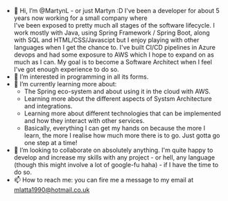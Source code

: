 - 👋 Hi, I’m @MartynL - or just Martyn :D I've been a developer for about 5 years now working for a small company where <br>
     I've been exposed to pretty much all stages of the software lifecycle. I work mostly with Java, using Spring Framework / Spring Boot, along with SQL and HTML/CSS/Javascipt
     but I enjoy playing with other languages when I get the chance to. I've built CI/CD pipelines in Azure devops and had some exposure to AWS which I hope to expand on as much as I can.
     My goal is to become a Software Architect when I feel I've got enough experience to do so.
- 👀 I’m interested in programming in all its forms.
- 🌱 I’m currently learning more about:
  <ul>
      <li>The Spring eco-system and about using it in the cloud with AWS.</li>
      <li>Learning more about the different aspects of Systsm Architecture and integrations.</li> 
      <li>Learning more about different technologies that can be implemented and how they interact with other services.</li>
      <li>Basically, everything I can get my hands on because the more I learn, the more I realise how much more there is to go. Just gotta go one step at a time!</li>
  </ul>
- 💞️ I’m looking to collaborate on absolutely anything. I'm quite happy to develop and increase my skills with any project - or hell, any language (though this might involve a lot of google-fu haha) - if I have the time to do so.
- 📫 How to reach me: you can fire me a message to my email at mlatta1990@hotmail.co.uk

<!---
MartynL/MartynL is a ✨ special ✨ repository because its `README.md` (this file) appears on your GitHub profile.
You can click the Preview link to take a look at your changes.
--->
